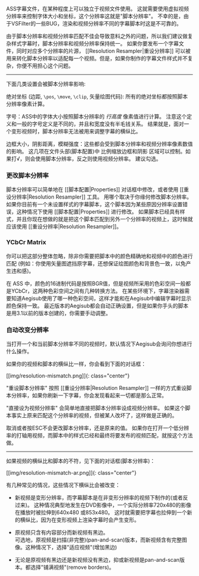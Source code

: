 ASS字幕文件，在某种程度上可以独立于视频文件使用。
这就需要使用虚拟视频分辨率来控制字体大小和坐标，这个分辨率这就是"脚本分辨率"。
不幸的是，由于VSFilter的一些BUG，渲染和视频分辨率不同的字幕脚本时这是不可靠的。

由于脚本分辨率和视频分辨率匹配不佳会导致意料之外的问题，所以我们建议做复杂样式字幕时，脚本分辨率和视频分辨率保持统一。
如果你要发布一个字幕文件，同时对应多个分辨率的片源， [[Resolution Resampler|重设分辨率]] 可以被用来转化脚本分辨率以适配每一个视频。但是，如果你制作的字幕文件样式并不复杂，你便不用担心这个问题。

----------------------

下面几类设置会被脚本分辨率影响:

绝对坐标 (边距, `\pos`, `\move`, `\clip`, 矢量绘图代码): 所有的绝对坐标都按照脚本分辨率像素计算。


字号：ASS中的字体大小按照脚本分辨率的 *行高度* 像素值进行计算。
注意这个定义和一般的字号定义是不同的，并且和宽度没有半毛钱关系。
结果就是，面对一个变形视频时，脚本分辨率无法被用来调整字幕的横纵比。

边框大小，阴影距离，模糊强度：这些都会受到脚本分辨率和视频分辨率像素数值的影响。
这几项在文件头部(脚本配置)中 比例缩放边框和阴影 区域可以控制。如果打√，则会使用脚本分辨率，反之则使用视频分辨率。
建议勾选。

### 更改脚本分辨率

脚本分辨率可以简单地在 [[脚本配置|Properties]] 对话框中修改，或者使用 [[重设分辨率|Resolution Resampler]] 工具。
用哪个取决于你缘何修改脚本分辨率。
如果你目前有一个未设置样式的字幕脚本，这个脚本因为某些原因分辨率设置错误，这种情况下使用 [[脚本配置|Properties]] 进行修改。
如果脚本已经具有样式，并且你现在想做的就是把这个脚本匹配到另外一个分辨率的视频上，这时候就应该使用 [[重设分辨率|Resolution Resampler]]。

### YCbCr Matrix

你可以把这部分整体忽略，除非你需要把脚本中的颜色精确地和视频中的颜色进行匹配 (例如：你使用矢量图遮挡原字幕，还想保证绘图颜色和背景色一致，以免产生违和感)。

在 ASS 中，颜色的16进制代码是按照BGR值，但是视频所采用的色彩空间一般都是YCbCr，这两种色彩空间之间有几种转换方法。
在某些环境下，字幕渲染器需要知道Aegisub使用了哪一种色彩空间，这样才能和在Aegisub中编辑字幕时显示颜色保持一致。
最近版本的Aegisub都会自动正确设置，但是如果你手头的脚本是用3.1以前的版本创建的，你需要手动调整。

### 自动改变分辨率

当打开一个和当前脚本分辨率不同的视频时，默认情况下Aegisub会询问你想进行什么操作。

如果你的视频和脚本的横纵比一样，你会看到下面的对话框：

[[img/resolution-mismatch.png]]{: class="center"}

"重设脚本分辨率" 按照 [[重设分辨率|Resolution Resampler]] 一样的方式重设脚本分辨率，如果你刷新一下字幕，你会发现看起来一切都是那么正常。

"直接设为视频分辨率" 会简单地直接把脚本分辨率设成视频分辨率。
如果这个脚本事实上原来匹配这个分辨率的视频，但被某人改坏了，这样做是正确的。

取消或者按ESC不会更改脚本分辨率，还是原来的值。
如果你在打开一个低分辨率的打轴用视频，而脚本中的样式已经和最终将要发布的视频匹配，就按这个方法做。

----------------------

如果视频的横纵比和脚本的不符，见下面的对话框(脚本分辨率)：

[[img/resolution-mismatch-ar.png]]{: class="center"}

有几种常见的情况，这些情况下横纵比会被改变：

* 新视频是变形分辨率，而字幕脚本是在非变形分辨率的视频下制作的(或者反过来)。
  这种情况典型地发生在DVD影像中，一个实际分辨率720x480的影像在播放时被拉伸到640x480 或853x480。
  这时就需要把字幕也拉伸到一个新的横纵比，因为在变形视频上渲染字幕时会产生变形。

* 原视频只含有内容部分而新视频有黑边。                               
  可选地，原视频是扫描(非完整)(pan-and-scan)版本，而新视频含有完整图像。这种情况下，选择"适应视频"(增加黑边)

* 无论是原视频有黑边还是新视频没有黑边，抑或新视频是pan-and-scan版本。都选择"铺满视频"(remove borders)。
